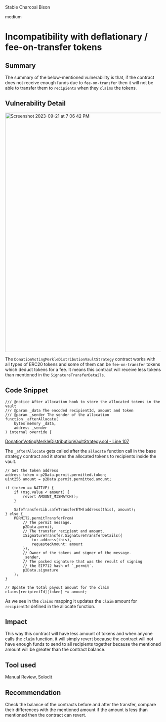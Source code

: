 Stable Charcoal Bison

medium

# Incompatibility with deflationary / fee-on-transfer tokens
## Summary

The summary of the below-mentioned vulnerability is that, if the contract does not receive enough funds due to `fee-on-transfer` then it will not be able to transfer them to `recipients` when they `claims` the tokens.

## Vulnerability Detail

<img width="773" alt="Screenshot 2023-09-21 at 7 06 42 PM" src="https://github.com/sherlock-audit/2023-09-Gitcoin-alymurtazamemon/assets/56123405/0423b75d-1792-4e14-8762-c151a7f0b5eb">

The `DonationVotingMerkleDistributionVaultStrategy` contract works with all types of ERC20 tokens and some of them can be `fee-on-transfer` tokens which deduct tokens for a fee. It means this contract will receive less tokens than mentioned in the `SignatureTransferDetails`.

## Code Snippet

```solidity
/// @notice After allocation hook to store the allocated tokens in the vault
/// @param _data The encoded recipientId, amount and token
/// @param _sender The sender of the allocation
function _afterAllocate(
    bytes memory _data,
    address _sender
) internal override {
```

[DonationVotingMerkleDistributionVaultStrategy.sol - Line 107](https://github.com/sherlock-audit/2023-09-Gitcoin/blob/main/allo-v2/contracts/strategies/donation-voting-merkle-distribution-vault/DonationVotingMerkleDistributionVaultStrategy.sol#L107)

The `_afterAllocate` gets called after the `allocate` function call in the base strategy contract and it stores the allocated tokens to recipients inside the vault.

```solidity
// Get the token address
address token = p2Data.permit.permitted.token;
uint256 amount = p2Data.permit.permitted.amount;

if (token == NATIVE) {
    if (msg.value < amount) {
        revert AMOUNT_MISMATCH();
    }

    SafeTransferLib.safeTransferETH(address(this), amount);
} else {
    PERMIT2.permitTransferFrom(
        // The permit message.
        p2Data.permit,
        // The transfer recipient and amount.
        ISignatureTransfer.SignatureTransferDetails({
            to: address(this),
            requestedAmount: amount
        }),
        // Owner of the tokens and signer of the message.
        _sender,
        // The packed signature that was the result of signing
        // the EIP712 hash of `_permit`.
        p2Data.signature
    );
}

// Update the total payout amount for the claim
claims[recipientId][token] += amount;
```

As we see in the `claims` mapping it updates the `claim` amount for `recipientId` defined in the allocate function.

## Impact

This way this contract will have less amount of tokens and when anyone calls the `claim` function, it will simply revert because the contract will not have enough funds to send to all recipients together because the mentioned amount will be greater than the contract balance.

## Tool used

Manual Review, Solodit

## Recommendation

Check the balance of the contracts before and after the transfer, compare their differences with the mentioned amount if the amount is less than mentioned then the contract can revert.